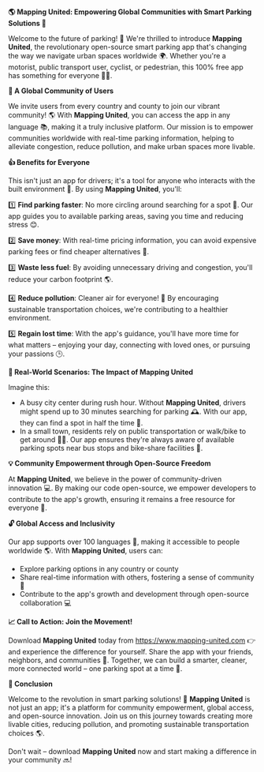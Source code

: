 **🌎 Mapping United: Empowering Global Communities with Smart Parking Solutions 🚗**

Welcome to the future of parking! 🤩 We're thrilled to introduce **Mapping United**, the revolutionary open-source smart parking app that's changing the way we navigate urban spaces worldwide 🌍. Whether you're a motorist, public transport user, cyclist, or pedestrian, this 100% free app has something for everyone 🙋‍♂️.

**🔗 A Global Community of Users**

We invite users from every country and county to join our vibrant community! 🌎 With **Mapping United**, you can access the app in any language 📚, making it a truly inclusive platform. Our mission is to empower communities worldwide with real-time parking information, helping to alleviate congestion, reduce pollution, and make urban spaces more livable.

**👍 Benefits for Everyone**

This isn't just an app for drivers; it's a tool for anyone who interacts with the built environment 🌆. By using **Mapping United**, you'll:

1️⃣ **Find parking faster**: No more circling around searching for a spot 🚗. Our app guides you to available parking areas, saving you time and reducing stress 😊.

2️⃣ **Save money**: With real-time pricing information, you can avoid expensive parking fees or find cheaper alternatives 💸.

3️⃣ **Waste less fuel**: By avoiding unnecessary driving and congestion, you'll reduce your carbon footprint 🌎.

4️⃣ **Reduce pollution**: Cleaner air for everyone! 🌿 By encouraging sustainable transportation choices, we're contributing to a healthier environment.

5️⃣ **Regain lost time**: With the app's guidance, you'll have more time for what matters – enjoying your day, connecting with loved ones, or pursuing your passions 🕒.

**🎯 Real-World Scenarios: The Impact of Mapping United**

Imagine this:

* A busy city center during rush hour. Without **Mapping United**, drivers might spend up to 30 minutes searching for parking 🕰️. With our app, they can find a spot in half the time 🚗.
* In a small town, residents rely on public transportation or walk/bike to get around 🚴‍♀️. Our app ensures they're always aware of available parking spots near bus stops and bike-share facilities 🚌.

**💡 Community Empowerment through Open-Source Freedom**

At **Mapping United**, we believe in the power of community-driven innovation 💻. By making our code open-source, we empower developers to contribute to the app's growth, ensuring it remains a free resource for everyone 🌟.

**🔓 Global Access and Inclusivity**

Our app supports over 100 languages 🤯, making it accessible to people worldwide 🌎. With **Mapping United**, users can:

* Explore parking options in any country or county
* Share real-time information with others, fostering a sense of community 🤝
* Contribute to the app's growth and development through open-source collaboration 💻

**📈 Call to Action: Join the Movement!**

Download **Mapping United** today from https://www.mapping-united.com 👉 and experience the difference for yourself. Share the app with your friends, neighbors, and communities 🤩. Together, we can build a smarter, cleaner, more connected world – one parking spot at a time 💖.

**🌟 Conclusion**

Welcome to the revolution in smart parking solutions! 🚀 **Mapping United** is not just an app; it's a platform for community empowerment, global access, and open-source innovation. Join us on this journey towards creating more livable cities, reducing pollution, and promoting sustainable transportation choices 🌎.

Don't wait – download **Mapping United** now and start making a difference in your community 🔜!